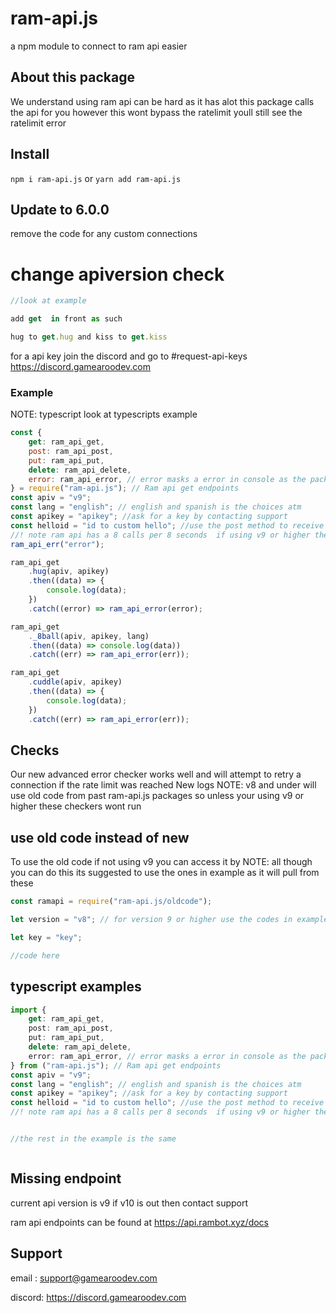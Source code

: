 # ram-api.js

a npm module to connect to ram api easier

## About this package

We understand using ram api can be hard as it has alot this package calls the api for you however this wont bypass the ratelimit youll still see the ratelimit error

## Install

`npm i ram-api.js` or `yarn add ram-api.js`

## Update to 6.0.0

remove the code for any custom connections

# change apiversion check

```javascript
//look at example

add get  in front as such

hug to get.hug and kiss to get.kiss
```

for a api key join the discord and go to #request-api-keys https://discord.gamearoodev.com

### Example

NOTE: typescript look at typescripts example

```javascript
const {
	get: ram_api_get,
	post: ram_api_post,
	put: ram_api_put,
	delete: ram_api_delete,
	error: ram_api_error, // error masks a error in console as the package
} = require("ram-api.js"); // Ram api get endpoints
const apiv = "v9";
const lang = "english"; // english and spanish is the choices atm
const apikey = "apikey"; //ask for a key by contacting support
const helloid = "id to custom hello"; //use the post method to receive the id
//! note ram api has a 8 calls per 8 seconds  if using v9 or higher the package will attempt a retry
ram_api_err("error");

ram_api_get
	.hug(apiv, apikey)
	.then((data) => {
		console.log(data);
	})
	.catch((error) => ram_api_error(error);

ram_api_get
	._8ball(apiv, apikey, lang)
	.then((data) => console.log(data))
	.catch((err) => ram_api_error(err));

ram_api_get
	.cuddle(apiv, apikey)
	.then((data) => {
		console.log(data);
	})
	.catch((err) => ram_api_error(err));
```

## Checks

Our new advanced error checker works well and will attempt to retry a connection if the rate limit was reached
New logs
NOTE: v8 and under will use old code from past ram-api.js packages so unless your using v9 or higher these checkers wont run

## use old code instead of new

To use the old code if not using v9 you can access it by
NOTE: all though you can do this its suggested to use the ones in example as it will pull from these

```javascript
const ramapi = require("ram-api.js/oldcode");

let version = "v8"; // for version 9 or higher use the codes in example

let key = "key";

//code here
```

## typescript examples

```typescript
import {
	get: ram_api_get,
	post: ram_api_post,
	put: ram_api_put,
	delete: ram_api_delete,
	error: ram_api_error, // error masks a error in console as the package
} from ("ram-api.js"); // Ram api get endpoints
const apiv = "v9";
const lang = "english"; // english and spanish is the choices atm
const apikey = "apikey"; //ask for a key by contacting support
const helloid = "id to custom hello"; //use the post method to receive the id
//! note ram api has a 8 calls per 8 seconds  if using v9 or higher the package will attempt a retry


//the rest in the example is the same



```

## Missing endpoint

current api version is v9 if v10 is out then contact support

ram api endpoints can be found at https://api.rambot.xyz/docs

## Support

email : support@gamearoodev.com

discord: https://discord.gamearoodev.com
